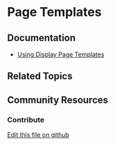 # Page Templates

## Documentation

* [Using Display Page Templates](https://learn.liferay.com/dxp/7.x/en/site-building/displaying-content/using_display_page_templates.html)

## Related Topics

## Community Resources

### Contribute

[Edit this file on github](https://github.com/olafk/controlpanel-documentation-docs/blob/master/md/73en/com_liferay_layout_page_template_admin_web_portlet_LayoutPageTemplatesPortlet/display-page-templates.md)
